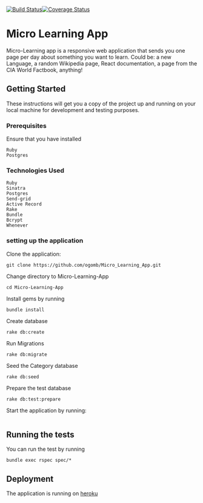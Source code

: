 [![Build Status](https://travis-ci.org/ogomb/Micro_Learning_App.svg?branch=master)](https://travis-ci.org/ogomb/Micro_Learning_App)[![Coverage Status](https://coveralls.io/repos/github/ogomb/Micro_Learning_App/badge.svg?branch=master)](https://coveralls.io/github/ogomb/Micro_Learning_App?branch=master)


# Micro Learning App


Micro-Learning app is a responsive web application that sends you one page per day about something you want to learn. Could be: a new Language, a random Wikipedia page, React documentation, a page from the CIA World Factbook, anything!

## Getting Started

These instructions will get you a copy of the project up and running on your local machine for development and testing purposes. 

### Prerequisites

Ensure that you have installed
```
Ruby  
Postgres
``` 
### Technologies Used

```
Ruby
Sinatra
Postgres
Send-grid
Active Record
Rake
Bundle
Bcrypt
Whenever
```

### setting up the application
Clone the application:
```
git clone https://github.com/ogomb/Micro_Learning_App.git
```

Change directory to Micro-Learning-App  
```
cd Micro-Learning-App
```

Install gems by running 
```
bundle install
```
Create database 
```
rake db:create
```
Run Migrations
```
rake db:migrate
```
Seed the Category database
```
rake db:seed
```
Prepare the test database
```
rake db:test:prepare
```
Start the application by running: 
```rackup
```

## Running the tests

You can run the test by running
```
bundle exec rspec spec/*
```

## Deployment

The application is running on [heroku](https://micro-learning-challenge.herokuapp.com/login)









